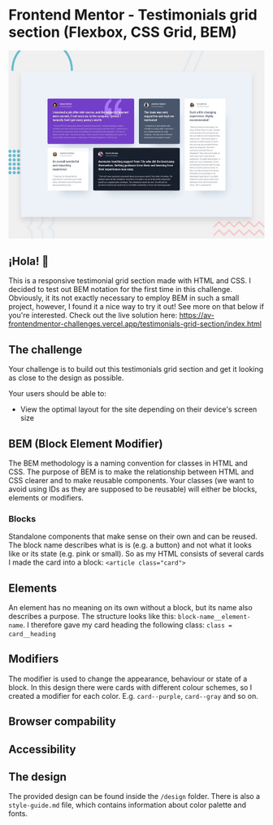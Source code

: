 # Frontend Mentor - Testimonials grid section (Flexbox, CSS Grid, BEM)

![Design preview for the Testimonials grid section coding challenge](./design/desktop-preview.jpg)

## ¡Hola! 👋

This is a responsive testimonial grid section made with HTML and CSS. I decided to test out BEM notation for the first time in this challenge. Obviously, it its not exactly necessary to employ BEM in such a small project, however, I found it a nice way to try it out! See more on that below if you're interested. Check out the live solution here: https://av-frontendmentor-challenges.vercel.app/testimonials-grid-section/index.html

## The challenge

Your challenge is to build out this testimonials grid section and get it looking as close to the design as possible.

Your users should be able to:

- View the optimal layout for the site depending on their device's screen size

## BEM (Block Element Modifier)
The BEM methodology is a naming convention for classes in HTML and CSS. The purpose of BEM is to make the relationship between HTML and CSS clearer and to make reusable components. Your classes (we want to avoid using IDs as they are supposed to be reusable) will either be blocks, elements or modifiers. 

### Blocks
Standalone components that make sense on their own and can be reused. The block name describes what is is (e.g. a button) and not what it looks like or its state (e.g. pink or small). So as my HTML consists of several cards I made the card into a block: 
`<article class="card">`

## Elements 
An element has no meaning on its own without a block, but its name also describes a purpose. The structure looks like this: `block-name__element-name`. I therefore gave my card heading the following class: 
`class = card__heading`

## Modifiers
The modifier is used to change the appearance, behaviour or state of a block. In this design there were cards with different colour schemes, so I created a modifier for each color. E.g. `card--purple`, `card--gray` and so on. 

## Browser compability 
## Accessibility


## The design
The provided design can be found inside the `/design` folder. There is also a `style-guide.md` file, which contains information about color palette and fonts.
